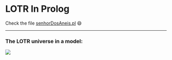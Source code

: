 # LOTR In Prolog

Check the file [senhorDosAneis.pl](https://github.com/RafaelEmery/senhor-dos-aneis-prolog/blob/master/senhorDosAneis.pl) 😄

-----

### The LOTR universe in a model:

![](./DiagramaOntologico_SenhorDosAneis.jpg)
